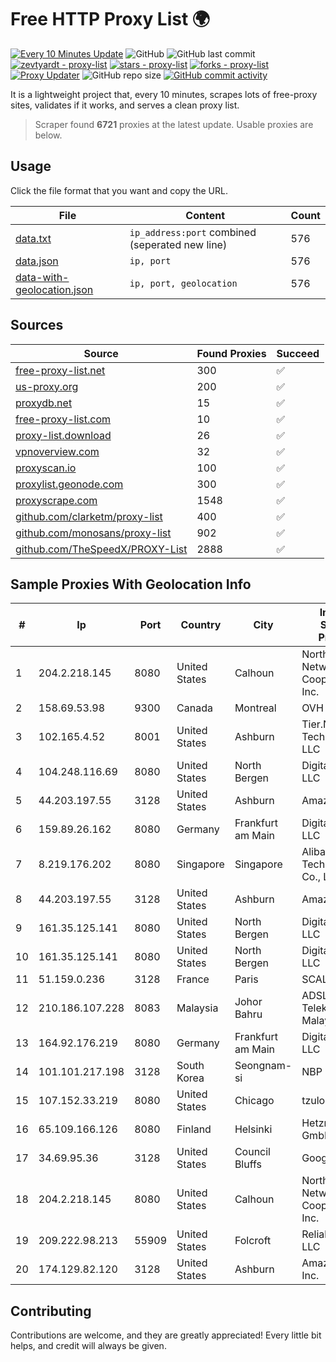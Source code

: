 
# Free HTTP Proxy List 🌍

[![Every 10 Minutes Update](https://github.com/mertguvencli/http-proxy-list/actions/workflows/main.yml/badge.svg?branch=main)](https://github.com/mertguvencli/http-proxy-list/actions/workflows/main.yml)
![GitHub](https://img.shields.io/github/license/mertguvencli/http-proxy-list)
![GitHub last commit](https://img.shields.io/github/last-commit/mertguvencli/http-proxy-list)
[![zevtyardt - proxy-list](https://img.shields.io/static/v1?label=zevtyardt&message=proxy-list&color=blue&logo=github)](https://github.com/zevtyardt/proxy-list "Go to GitHub repo")
[![stars - proxy-list](https://img.shields.io/github/stars/zevtyardt/proxy-list?style=social)](https://github.com/zevtyardt/proxy-list)
[![forks - proxy-list](https://img.shields.io/github/forks/zevtyardt/proxy-list?style=social)](https://github.com/zevtyardt/proxy-list)
[![Proxy Updater](https://github.com/zevtyardt/proxy-list/workflows/Proxy%20Updater/badge.svg)](https://github.com/zevtyardt/proxy-list/actions?query=workflow:"Proxy+Updater")
![GitHub repo size](https://img.shields.io/github/repo-size/zevtyardt/proxy-list)
[![GitHub commit activity](https://img.shields.io/github/commit-activity/m/zevtyardt/proxy-list?logo=commits)](https://github.com/zevtyardt/proxy-list/commits/main)

It is a lightweight project that, every 10 minutes, scrapes lots of free-proxy sites, validates if it works, and serves a clean proxy list.

> Scraper found **6721** proxies at the latest update. Usable proxies are below.

## Usage

Click the file format that you want and copy the URL.

|File|Content|Count|
|----|-------|-----|
|[data.txt](https://raw.githubusercontent.com/mertguvencli/http-proxy-list/main/proxy-list/data.txt)|`ip_address:port` combined (seperated new line)|576|
|[data.json](https://raw.githubusercontent.com/mertguvencli/http-proxy-list/main/proxy-list/data.json)|`ip, port`|576|
|[data-with-geolocation.json](https://raw.githubusercontent.com/mertguvencli/http-proxy-list/main/proxy-list/data-with-geolocation.json)|`ip, port, geolocation`|576|

## Sources

|Source|Found Proxies|Succeed|
|------|-------------|-------|
|[free-proxy-list.net](https://free-proxy-list.net)|300|✅|
|[us-proxy.org](https://www.us-proxy.org)|200|✅|
|[proxydb.net](http://proxydb.net)|15|✅|
|[free-proxy-list.com](https://free-proxy-list.com/?page=&port=&type%5B%5D=http&type%5B%5D=https&up_time=0&search=Search)|10|✅|
|[proxy-list.download](https://www.proxy-list.download/HTTP)|26|✅|
|[vpnoverview.com](https://vpnoverview.com/privacy/anonymous-browsing/free-proxy-servers)|32|✅|
|[proxyscan.io](https://www.proxyscan.io)|100|✅|
|[proxylist.geonode.com](https://proxylist.geonode.com/api/proxy-list?limit=300&page=1&sort_by=lastChecked&sort_type=desc&protocols=http,https)|300|✅|
|[proxyscrape.com](https://api.proxyscrape.com/v2/?request=displayproxies&protocol=http&timeout=10000&country=all&ssl=all&anonymity=all)|1548|✅|
|[github.com/clarketm/proxy-list](https://raw.githubusercontent.com/clarketm/proxy-list/master/proxy-list-raw.txt)|400|✅|
|[github.com/monosans/proxy-list](https://raw.githubusercontent.com/monosans/proxy-list/main/proxies/http.txt)|902|✅|
|[github.com/TheSpeedX/PROXY-List](https://raw.githubusercontent.com/TheSpeedX/PROXY-List/master/http.txt)|2888|✅|


## Sample Proxies With Geolocation Info

|#|Ip|Port|Country|City|Internet Service Provider|
|-|--|----|-------|----|-------------------------|
|1|204.2.218.145|8080|United States|Calhoun|North Georgia Network Cooperative, Inc.|
|2|158.69.53.98|9300|Canada|Montreal|OVH SAS|
|3|102.165.4.52|8001|United States|Ashburn|Tier.Net Technologies LLC|
|4|104.248.116.69|8080|United States|North Bergen|DigitalOcean, LLC|
|5|44.203.197.55|3128|United States|Ashburn|Amazon.com|
|6|159.89.26.162|8080|Germany|Frankfurt am Main|DigitalOcean, LLC|
|7|8.219.176.202|8080|Singapore|Singapore|Alibaba (US) Technology Co., Ltd.|
|8|44.203.197.55|3128|United States|Ashburn|Amazon.com|
|9|161.35.125.141|8080|United States|North Bergen|DigitalOcean, LLC|
|10|161.35.125.141|8080|United States|North Bergen|DigitalOcean, LLC|
|11|51.159.0.236|3128|France|Paris|SCALEWAY|
|12|210.186.107.228|8083|Malaysia|Johor Bahru|ADSL Streamyx Telekom Malaysia|
|13|164.92.176.219|8080|Germany|Frankfurt am Main|DigitalOcean, LLC|
|14|101.101.217.198|3128|South Korea|Seongnam-si|NBP|
|15|107.152.33.219|8080|United States|Chicago|tzulo, inc.|
|16|65.109.166.126|8080|Finland|Helsinki|Hetzner Online GmbH|
|17|34.69.95.36|3128|United States|Council Bluffs|Google LLC|
|18|204.2.218.145|8080|United States|Calhoun|North Georgia Network Cooperative, Inc.|
|19|209.222.98.213|55909|United States|Folcroft|ReliableSite.Net LLC|
|20|174.129.82.120|3128|United States|Ashburn|Amazon.com, Inc.|



## Contributing

Contributions are welcome, and they are greatly appreciated! Every
little bit helps, and credit will always be given.

